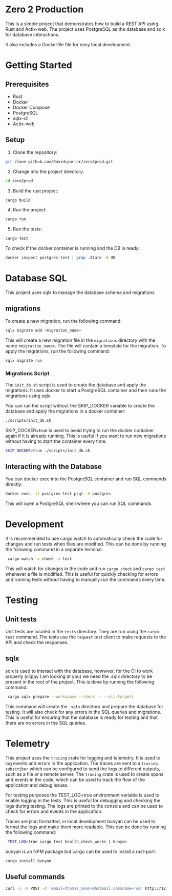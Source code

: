 # Zero 2 Production

This is a simple project that demonstrates how to build a REST API using Rust and Actix-web. The project uses PostgreSQL as the database and sqlx for database interactions.

It also includes a Dockerfile file for easy local development.

# Getting Started

## Prerequisites

- Rust
- Docker
- Docker Compose
- PostgreSQL
- sqlx-cli
- Actix-web

## Setup

1. Clone the repository:

```bash
git clone github.com/Davidcparrar/zero2prod.git
```

2. Change into the project directory:

```bash
cd zero2prod
```

3. Build the rust project:

```bash
cargo build
```
4. Run the project:

```bash
cargo run
```
5. Run the tests:

```bash
cargo test
```

To check if the docker container is running and the DB is ready:

```bash
docker inspect postgres-test | grep .State -A 40
```

# Database SQL 

This project uses sqlx to manage the database schema and migrations.

## migrations
To create a new migration, run the following command:

```bash
sqlx migrate add <migration_name>
```

This will create a new migration file in the `migrations` directory with the name `<migration_name>`. The file will contain a template for the migration.
To apply the migrations, run the following command:

```bash
sqlx migrate run
```

### Migrations Script

The `init_db.sh` script is used to create the database and apply the migrations. It uses docker to start a PostgreSQL container and then runs the migrations using sqlx.

You can run the script without the SKIP_DOCKER variable to create the database and apply the migrations in a docker container:

```bash
./scripts/init_db.sh
```

SKIP_DOCKER=true is used to avoid trying to run the docker container again if it is already running. This is useful if you want to run new migrations without having to start the container every time.

```bash
SKIP_DOCKER=true ./scripts/init_db.sh
```

## Interacting with the Database

You can docker exec into the PostgreSQL container and run SQL commands directly:

```bash
docker exec -it postgres-test psql -U postgres
```

This will open a PostgreSQL shell where you can run SQL commands.


# Development

It is recommended to use cargo watch to automatically check the code for changes and run tests when files are modified. This can be done by running the following command in a separate terminal:

```bash
 cargo watch -x check -x test
```
This will watch for changes in the code and run `cargo check` and `cargo test` whenever a file is modified. This is useful for quickly checking for errors and running tests without having to manually run the commands every time.

# Testing
## Unit tests
Unit tests are located in the `tests` directory. They are run using the `cargo test` command. The tests use the `reqwest` test client to make requests to the API and check the responses.

## sqlx

sqlx is used to interact with the database, howwver, for the CI to work properly (clippy I am looking at you) we need the .sqlx directory to be present in the root of the project. This is done by running the following command:

```bash
 cargo sqlx prepare --workspace --check -- --all-targets
```

This command will create the `.sqlx` directory and prepare the database for testing. It will also check for any errors in the SQL queries and migrations. This is useful for ensuring that the database is ready for testing and that there are no errors in the SQL queries.

# Telemetry

This project uses the `tracing` crate for logging and telemetry. It is used to log events and errors in the application. The traces are sent to a `tracing-subscriber` which can be configured to send the logs to different outputs, such as a file or a remote server. The `tracing` crate is used to create spans and events in the code, which can be used to track the flow of the application and debug issues.

For testing purposes the TEST_LOG=true environment variable is used to enable logging in the tests. This is useful for debugging and checking the logs during testing. The logs are printed to the console and can be used to check for errors and events in the application.

Traces are json formatted, in local development bunyan can be used to format the logs and make them more readable. This can be done by running the following command:

```bash
 TEST_LOG=true cargo test health_check_works | bunyan
```

bunyan is an NPM package but cargo can be used to install a rust-port:

```bash
cargo install bunyan
```


## Useful commands

```bash
curl -i -X POST -d 'email=thomas_mann7@hotmail.com&name=Tom' http://127.0.0.1:8000/subscriptions -v
```

